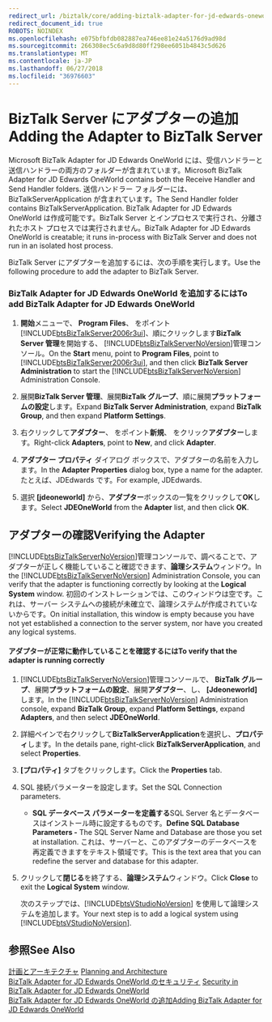 ```yaml
---
redirect_url: /biztalk/core/adding-biztalk-adapter-for-jd-edwards-oneworld/
redirect_document_id: true
ROBOTS: NOINDEX
ms.openlocfilehash: e075bfbfdb082887ea746ee81e24a5176d9ad98d
ms.sourcegitcommit: 266308ec5c6a9d8d80ff298ee6051b4843c5d626
ms.translationtype: MT
ms.contentlocale: ja-JP
ms.lasthandoff: 06/27/2018
ms.locfileid: "36976603"
---
```

# <a name="adding-the-adapter-to-biztalk-server"></a><span data-ttu-id="df6ea-101">BizTalk Server にアダプターの追加</span><span class="sxs-lookup"><span data-stu-id="df6ea-101">Adding the Adapter to BizTalk Server</span></span>
<span data-ttu-id="df6ea-102">Microsoft BizTalk Adapter for JD Edwards OneWorld には、受信ハンドラーと送信ハンドラーの両方のフォルダーが含まれています。</span><span class="sxs-lookup"><span data-stu-id="df6ea-102">Microsoft BizTalk Adapter for JD Edwards OneWorld contains both the Receive Handler and Send Handler folders.</span></span> <span data-ttu-id="df6ea-103">送信ハンドラー フォルダーには、BizTalkServerApplication が含まれています。</span><span class="sxs-lookup"><span data-stu-id="df6ea-103">The Send Handler folder contains BizTalkServerApplication.</span></span> <span data-ttu-id="df6ea-104">BizTalk Adapter for JD Edwards OneWorld は作成可能です。BizTalk Server とインプロセスで実行され、分離されたホスト プロセスでは実行されません。</span><span class="sxs-lookup"><span data-stu-id="df6ea-104">BizTalk Adapter for JD Edwards OneWorld is creatable; it runs in-process with BizTalk Server and does not run in an isolated host process.</span></span>  
  
 <span data-ttu-id="df6ea-105">BizTalk Server にアダプターを追加するには、次の手順を実行します。</span><span class="sxs-lookup"><span data-stu-id="df6ea-105">Use the following procedure to add the adapter to BizTalk Server.</span></span>  
  
### <a name="to-add-biztalk-adapter-for-jd-edwards-oneworld"></a><span data-ttu-id="df6ea-106">BizTalk Adapter for JD Edwards OneWorld を追加するには</span><span class="sxs-lookup"><span data-stu-id="df6ea-106">To add BizTalk Adapter for JD Edwards OneWorld</span></span>  
  
1. <span data-ttu-id="df6ea-107">**開始**メニューで、 **Program Files**、 をポイント[!INCLUDE[btsBizTalkServer2006r3ui](../includes/btsbiztalkserver2006r3ui-md.md)]、順にクリックします**BizTalk Server 管理**を開始する、 [!INCLUDE[btsBizTalkServerNoVersion](../includes/btsbiztalkservernoversion-md.md)]管理コンソール。</span><span class="sxs-lookup"><span data-stu-id="df6ea-107">On the **Start** menu, point to **Program Files**, point to [!INCLUDE[btsBizTalkServer2006r3ui](../includes/btsbiztalkserver2006r3ui-md.md)], and then click **BizTalk Server Administration** to start the [!INCLUDE[btsBizTalkServerNoVersion](../includes/btsbiztalkservernoversion-md.md)] Administration Console.</span></span>  
  
2. <span data-ttu-id="df6ea-108">展開**BizTalk Server 管理**、展開**BizTalk グループ**、順に展開**プラットフォームの設定**します。</span><span class="sxs-lookup"><span data-stu-id="df6ea-108">Expand **BizTalk Server Administration**, expand **BizTalk Group**, and then expand **Platform Settings**.</span></span>  
  
3. <span data-ttu-id="df6ea-109">右クリックして**アダプター**、 をポイント**新規**、 をクリック**アダプター**します。</span><span class="sxs-lookup"><span data-stu-id="df6ea-109">Right-click **Adapters**, point to **New**, and click **Adapter**.</span></span>  
  
4. <span data-ttu-id="df6ea-110">**アダプター プロパティ** ダイアログ ボックスで、アダプターの名前を入力します。</span><span class="sxs-lookup"><span data-stu-id="df6ea-110">In the **Adapter Properties** dialog box, type a name for the adapter.</span></span> <span data-ttu-id="df6ea-111">たとえば、JDEdwards です。</span><span class="sxs-lookup"><span data-stu-id="df6ea-111">For example, JDEdwards.</span></span>  
  
5. <span data-ttu-id="df6ea-112">選択 **[jdeoneworld]** から、**アダプター**ボックスの一覧をクリックして**OK**します。</span><span class="sxs-lookup"><span data-stu-id="df6ea-112">Select **JDEOneWorld** from the **Adapter** list, and then click **OK**.</span></span>  
  
## <a name="verifying-the-adapter"></a><span data-ttu-id="df6ea-113">アダプターの確認</span><span class="sxs-lookup"><span data-stu-id="df6ea-113">Verifying the Adapter</span></span>  
 <span data-ttu-id="df6ea-114">[!INCLUDE[btsBizTalkServerNoVersion](../includes/btsbiztalkservernoversion-md.md)]管理コンソールで、調べることで、アダプターが正しく機能していること確認できます、**論理システム**ウィンドウ。</span><span class="sxs-lookup"><span data-stu-id="df6ea-114">In the [!INCLUDE[btsBizTalkServerNoVersion](../includes/btsbiztalkservernoversion-md.md)] Administration Console, you can verify that the adapter is functioning correctly by looking at the **Logical System** window.</span></span> <span data-ttu-id="df6ea-115">初回のインストレーションでは、このウィンドウは空です。これは、サーバー システムへの接続が未確立で、論理システムが作成されていないからです。</span><span class="sxs-lookup"><span data-stu-id="df6ea-115">On initial installation, this window is empty because you have not yet established a connection to the server system, nor have you created any logical systems.</span></span>  
  
#### <a name="to-verify-that-the-adapter-is-running-correctly"></a><span data-ttu-id="df6ea-116">アダプターが正常に動作していることを確認するには</span><span class="sxs-lookup"><span data-stu-id="df6ea-116">To verify that the adapter is running correctly</span></span>  
  
1. <span data-ttu-id="df6ea-117">[!INCLUDE[btsBizTalkServerNoVersion](../includes/btsbiztalkservernoversion-md.md)]管理コンソールで、 **BizTalk グループ**、展開**プラットフォームの設定**、展開**アダプター**、し、 **[Jdeoneworld]** します。</span><span class="sxs-lookup"><span data-stu-id="df6ea-117">In the [!INCLUDE[btsBizTalkServerNoVersion](../includes/btsbiztalkservernoversion-md.md)] Administration console, expand **BizTalk Group**, expand **Platform Settings**, expand **Adapters**, and then select **JDEOneWorld**.</span></span>  
  
2. <span data-ttu-id="df6ea-118">詳細ペインで右クリックして**BizTalkServerApplication**を選択し、**プロパティ**します。</span><span class="sxs-lookup"><span data-stu-id="df6ea-118">In the details pane, right-click **BizTalkServerApplication**, and select **Properties**.</span></span>  
  
3. <span data-ttu-id="df6ea-119">**[プロパティ]** タブをクリックします。</span><span class="sxs-lookup"><span data-stu-id="df6ea-119">Click the **Properties** tab.</span></span>  
  
4. <span data-ttu-id="df6ea-120">SQL 接続パラメーターを設定します。</span><span class="sxs-lookup"><span data-stu-id="df6ea-120">Set the SQL Connection parameters.</span></span>  
  
   -   <span data-ttu-id="df6ea-121">**SQL データベース パラメーターを定義する**SQL Server 名とデータベースはインストール時に設定するものです。</span><span class="sxs-lookup"><span data-stu-id="df6ea-121">**Define SQL Database Parameters -** The SQL Server Name and Database are those you set at installation.</span></span> <span data-ttu-id="df6ea-122">これは、サーバーと、このアダプターのデータベースを再定義できますをテキスト領域です。</span><span class="sxs-lookup"><span data-stu-id="df6ea-122">This is the text area that you can redefine the server and database for this adapter.</span></span>  
  
5. <span data-ttu-id="df6ea-123">クリックして**閉じる**を終了する、**論理システム**ウィンドウ。</span><span class="sxs-lookup"><span data-stu-id="df6ea-123">Click **Close** to exit the **Logical System** window.</span></span>  
  
    <span data-ttu-id="df6ea-124">次のステップでは、[!INCLUDE[btsVStudioNoVersion](../includes/btsvstudionoversion-md.md)] を使用して論理システムを追加します。</span><span class="sxs-lookup"><span data-stu-id="df6ea-124">Your next step is to add a logical system using [!INCLUDE[btsVStudioNoVersion](../includes/btsvstudionoversion-md.md)].</span></span>  
  
## <a name="see-also"></a><span data-ttu-id="df6ea-125">参照</span><span class="sxs-lookup"><span data-stu-id="df6ea-125">See Also</span></span>  
 <span data-ttu-id="df6ea-126">[計画とアーキテクチャ](../core/planning-and-architecture17.md) </span><span class="sxs-lookup"><span data-stu-id="df6ea-126">[Planning and Architecture](../core/planning-and-architecture17.md) </span></span>  
 <span data-ttu-id="df6ea-127">[BizTalk Adapter for JD Edwards OneWorld のセキュリティ](../core/security-in-biztalk-adapter-for-jd-edwards-oneworld.md) </span><span class="sxs-lookup"><span data-stu-id="df6ea-127">[Security in BizTalk Adapter for JD Edwards OneWorld](../core/security-in-biztalk-adapter-for-jd-edwards-oneworld.md) </span></span>  
 [<span data-ttu-id="df6ea-128">BizTalk Adapter for JD Edwards OneWorld の追加</span><span class="sxs-lookup"><span data-stu-id="df6ea-128">Adding BizTalk Adapter for JD Edwards OneWorld</span></span>](../core/adding-biztalk-adapter-for-jd-edwards-oneworld.md)